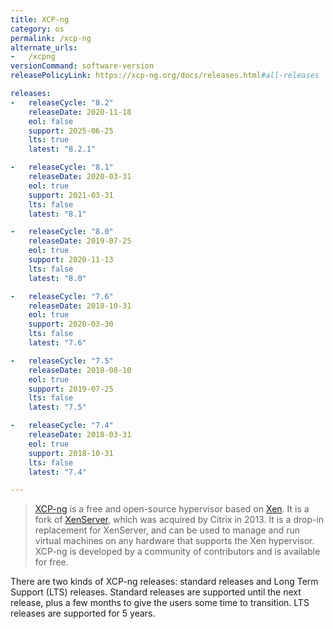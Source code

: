 ```yaml
---
title: XCP-ng
category: os
permalink: /xcp-ng
alternate_urls:
-   /xcpng
versionCommand: software-version
releasePolicyLink: https://xcp-ng.org/docs/releases.html#all-releases

releases:
-   releaseCycle: "8.2"
    releaseDate: 2020-11-18
    eol: false
    support: 2025-06-25
    lts: true
    latest: "8.2.1"

-   releaseCycle: "8.1"
    releaseDate: 2020-03-31
    eol: true
    support: 2021-03-31
    lts: false
    latest: "8.1"

-   releaseCycle: "8.0"
    releaseDate: 2019-07-25
    eol: true
    support: 2020-11-13
    lts: false
    latest: "8.0"

-   releaseCycle: "7.6"
    releaseDate: 2018-10-31
    eol: true
    support: 2020-03-30
    lts: false
    latest: "7.6"

-   releaseCycle: "7.5"
    releaseDate: 2018-08-10
    eol: true
    support: 2019-07-25
    lts: false
    latest: "7.5"

-   releaseCycle: "7.4"
    releaseDate: 2018-03-31
    eol: true
    support: 2018-10-31
    lts: false
    latest: "7.4"

---
```


> [XCP-ng](https://xcp-ng.org) is a free and open-source hypervisor based on
> [Xen](https://xenproject.org/). It is a fork of [XenServer](https://xenserver.org/), which was
> acquired by Citrix in 2013. It is a drop-in replacement for XenServer, and can be used to manage
> and run virtual machines on any hardware that supports the Xen hypervisor. XCP-ng is developed by
> a community of contributors and is available for free.

There are two kinds of XCP-ng releases: standard releases and Long Term Support (LTS) releases.
Standard releases are supported until the next release, plus a few months to give the users some
time to transition. LTS releases are supported for 5 years.
